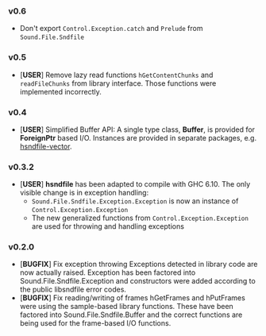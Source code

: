 ### v0.6

* Don't export `Control.Exception.catch` and `Prelude` from `Sound.File.Sndfile`

### v0.5

* [__USER__] Remove lazy read functions `hGetContentChunks` and `readFileChunks` from library interface. Those functions were implemented incorrectly.

### v0.4

* [__USER__] Simplified Buffer API: A single type class, **Buffer**, is provided for **ForeignPtr** based I/O. Instances are provided in separate packages, e.g. [hsndfile-vector](http://hackage.haskell.org/package/hsndfile-vector).

### v0.3.2

* [__USER__] **hsndfile** has been adapted to compile with GHC 6.10. The only
  visible change is in exception handling:
    * `Sound.File.Sndfile.Exception.Exception` is now an instance of
      `Control.Exception.Exception`
    * The new generalized functions from `Control.Exception.Exception` are
      used for throwing and handling exceptions

### v0.2.0

* [__BUGFIX__] Fix exception throwing Exceptions detected in library code are
  now actually raised. Exception has been factored into
  Sound.File.Sndfile.Exception and constructors were added according to the
  public libsndfile error codes.
* [__BUGFIX__] Fix reading/writing of frames hGetFrames and hPutFrames were
  using the sample-based library functions. These have been factored into
  Sound.File.Sndfile.Buffer and the correct functions are being used for the
  frame-based I/O functions.
